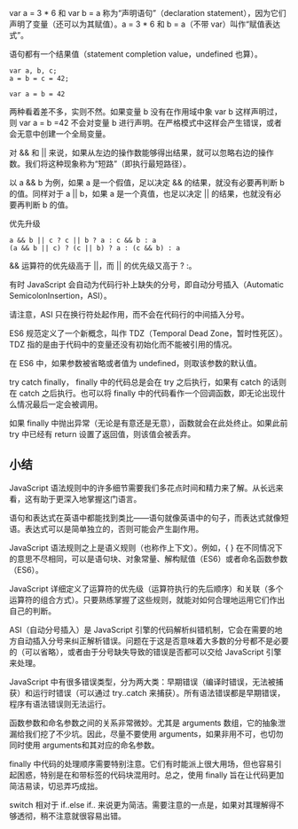 var a = 3 * 6 和 var b = a 称为“声明语句”（declaration statement），因为它们声明了变量（还可以为其赋值）。a = 3 * 6 和 b = a（不带 var）叫作“赋值表达式”。

语句都有一个结果值（statement completion value，undefined 也算）。

    var a, b, c;
    a = b = c = 42;

    var a = b = 42

两种看着差不多，实则不然。如果变量 b 没有在作用域中象 var b 这样声明过，则 var a = b =42 不会对变量 b 进行声明。在严格模式中这样会产生错误，或者会无意中创建一个全局变量。

对 && 和 || 来说，如果从左边的操作数能够得出结果，就可以忽略右边的操作数。我们将这种现象称为“短路”（即执行最短路径）。

以 a && b 为例，如果 a 是一个假值，足以决定 && 的结果，就没有必要再判断 b 的值。同样对于 a || b，如果 a 是一个真值，也足以决定 || 的结果，也就没有必要再判断 b 的值。

优先升级

    a && b || c ? c || b ? a : c && b : a
    (a && b || c) ? (c || b) ? a : (c && b) : a

&& 运算符的优先级高于 ||，而 || 的优先级又高于 ? :。

有时 JavaScript 会自动为代码行补上缺失的分号，即自动分号插入（Automatic SemicolonInsertion，ASI）。

请注意，ASI 只在换行符处起作用，而不会在代码行的中间插入分号。

ES6 规范定义了一个新概念，叫作 TDZ（Temporal Dead Zone，暂时性死区）。TDZ 指的是由于代码中的变量还没有初始化而不能被引用的情况。

在 ES6 中，如果参数被省略或者值为 undefined，则取该参数的默认值。

try catch finally，  finally 中的代码总是会在 try 之后执行，如果有 catch 的话则在 catch 之后执行。也可以将 finally 中的代码看作一个回调函数，即无论出现什么情况最后一定会被调用。

如果 finally 中抛出异常（无论是有意还是无意），函数就会在此处终止。如果此前 try 中已经有 return 设置了返回值，则该值会被丢弃。

## 小结
JavaScript 语法规则中的许多细节需要我们多花点时间和精力来了解。从长远来看，这有助于更深入地掌握这门语言。

语句和表达式在英语中都能找到类比——语句就像英语中的句子，而表达式就像短语。表达式可以是简单独立的，否则可能会产生副作用。

JavaScript 语法规则之上是语义规则（也称作上下文）。例如，{ } 在不同情况下的意思不尽相同，可以是语句块、对象常量、解构赋值（ES6）或者命名函数参数（ES6）。

JavaScript 详细定义了运算符的优先级（运算符执行的先后顺序）和关联（多个运算符的组合方式）。只要熟练掌握了这些规则，就能对如何合理地运用它们作出自己的判断。

ASI（自动分号插入）是 JavaScript 引擎的代码解析纠错机制，它会在需要的地方自动插入分号来纠正解析错误。问题在于这是否意味着大多数的分号都不是必要的（可以省略），或者由于分号缺失导致的错误是否都可以交给 JavaScript 引擎来处理。

JavaScript 中有很多错误类型，分为两大类：早期错误（编译时错误，无法被捕获）和运行时错误（可以通过 try..catch 来捕获）。所有语法错误都是早期错误，程序有语法错误则无法运行。

函数参数和命名参数之间的关系非常微妙。尤其是 arguments 数组，它的抽象泄漏给我们挖了不少坑。因此，尽量不要使用 arguments，如果非用不可，也切勿同时使用 arguments和其对应的命名参数。

finally 中代码的处理顺序需要特别注意。它们有时能派上很大用场，但也容易引起困惑，特别是在和带标签的代码块混用时。总之，使用 finally 旨在让代码更加简洁易读，切忌弄巧成拙。

switch 相对于 if..else if.. 来说更为简洁。需要注意的一点是，如果对其理解得不够透彻，稍不注意就很容易出错。
